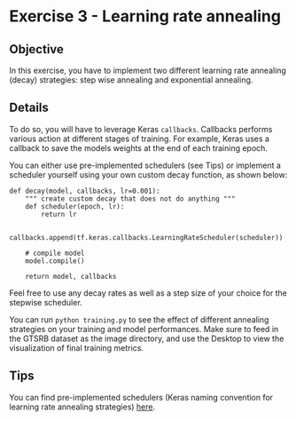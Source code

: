 # Exercise 3 - Learning rate annealing 

## Objective

In this exercise, you have to implement two different learning rate annealing (decay)
strategies: step wise annealing and exponential annealing. 

## Details

To do so, you will have to leverage Keras `callbacks`. Callbacks performs various action
at different stages of training. For example, Keras uses a callback to save the models weights at 
the end of each training epoch.

You can either use pre-implemented schedulers (see Tips) or implement a scheduler yourself 
using your own custom decay function, as shown below:

```
def decay(model, callbacks, lr=0.001):
    """ create custom decay that does not do anything """
    def scheduler(epoch, lr):
        return lr 

    callbacks.append(tf.keras.callbacks.LearningRateScheduler(scheduler))

    # compile model
    model.compile()
    
    return model, callbacks 
```

Feel free to use any decay rates as well as a step size of your choice for the stepwise scheduler.

You can run `python training.py` to see the effect of different annealing strategies on your training and model performances. Make sure to feed in the GTSRB dataset as the image directory, and use the Desktop to view the visualization of final training metrics.

## Tips

You can find pre-implemented schedulers (Keras naming convention for learning rate annealing strategies) 
[here](https://www.tensorflow.org/api_docs/python/tf/keras/optimizers/schedules).